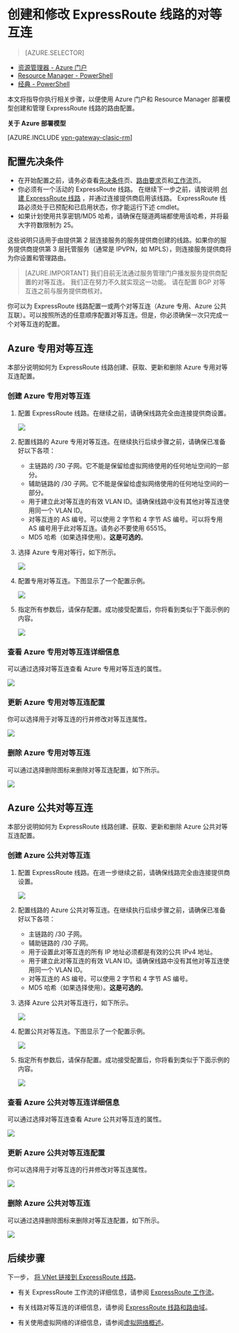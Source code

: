 <properties
    pageTitle="如何为 ExpressRoute 线路配置路由（对等互连）：Resource Manager：Azure "
    description="本文介绍创建和预配 ExpressRoute 线路的专用、公共对等互连的步骤。 本文还介绍如何检查状态，以及如何更新或删除线路的对等互连。"
    documentationCenter="na"
    services="expressroute"
    author="cherylmc"
    manager="timlt"
    editor=""
    tags="azure-resource-manager"
    translationtype="Human Translation" />
<tags
    ms.assetid="8c2a7ed2-ae5c-4e49-81f6-77cf9f2b2ac9"
    ms.service="expressroute"
    ms.devlang="na"
    ms.topic="article"
    ms.tgt_pltfrm="na"
    ms.workload="infrastructure-services"
    ms.date="03/21/2017"
    wacn.date="05/02/2017"
    ms.author="cherylmc"
    ms.sourcegitcommit="78da854d58905bc82228bcbff1de0fcfbc12d5ac"
    ms.openlocfilehash="9665a12a5670d8f38d03c0a89beaf52867d7fa54"
    ms.lasthandoff="04/22/2017" />

# <a name="create-and-modify-peering-for-an-expressroute-circuit"></a>创建和修改 ExpressRoute 线路的对等互连
> [AZURE.SELECTOR]
- [资源管理器 - Azure 门户](/documentation/articles/expressroute-howto-routing-portal-resource-manager/)
- [Resource Manager - PowerShell](/documentation/articles/expressroute-howto-routing-arm/)
- [经典 - PowerShell](/documentation/articles/expressroute-howto-routing-classic/)



本文将指导你执行相关步骤，以便使用 Azure 门户和 Resource Manager 部署模型创建和管理 ExpressRoute 线路的路由配置。

**关于 Azure 部署模型**

[AZURE.INCLUDE [vpn-gateway-clasic-rm](../../includes/vpn-gateway-classic-rm-include.md)]

## <a name="configuration-prerequisites"></a>配置先决条件

- 在开始配置之前，请务必查看[先决条件](/documentation/articles/expressroute-prerequisites/)页、[路由要求](/documentation/articles/expressroute-routing/)页和[工作流](/documentation/articles/expressroute-workflows/)页。
- 你必须有一个活动的 ExpressRoute 线路。 在继续下一步之前，请按说明 [创建 ExpressRoute 线路](/documentation/articles/expressroute-howto-circuit-portal-resource-manager/) ，并通过连接提供商启用该线路。 ExpressRoute 线路必须处于已预配和已启用状态，你才能运行下述 cmdlet。
- 如果计划使用共享密钥/MD5 哈希，请确保在隧道两端都使用该哈希，并将最大字符数限制为 25。

这些说明只适用于由提供第 2 层连接服务的服务提供商创建的线路。如果你的服务提供商提供第 3 层托管服务（通常是 IPVPN，如 MPLS），则连接服务提供商将为你设置和管理路由。

>[AZURE.IMPORTANT]
> 我们目前无法通过服务管理门户播发服务提供商配置的对等互连。 我们正在努力不久就实现这一功能。 请在配置 BGP 对等互连之前与服务提供商核对。
> 
> 

你可以为 ExpressRoute 线路配置一或两个对等互连（Azure 专用、Azure 公共互联）。可以按照所选的任意顺序配置对等互连。但是，你必须确保一次只完成一个对等互连的配置。

## <a name="azure-private-peering"></a>Azure 专用对等互连

本部分说明如何为 ExpressRoute 线路创建、获取、更新和删除 Azure 专用对等互连配置。

### <a name="to-create-azure-private-peering"></a>创建 Azure 专用对等互连

1. 配置 ExpressRoute 线路。在继续之前，请确保线路完全由连接提供商设置。

	![](./media/expressroute-howto-routing-portal-resource-manager/listprovisioned.png)


2. 配置线路的 Azure 专用对等互连。在继续执行后续步骤之前，请确保已准备好以下各项：

	- 主链路的 /30 子网。它不能是保留给虚拟网络使用的任何地址空间的一部分。
	- 辅助链路的 /30 子网。它不能是保留给虚拟网络使用的任何地址空间的一部分。
	- 用于建立此对等互连的有效 VLAN ID。请确保线路中没有其他对等互连使用同一个 VLAN ID。
	- 对等互连的 AS 编号。可以使用 2 字节和 4 字节 AS 编号。可以将专用 AS 编号用于此对等互连。请务必不要使用 65515。
	- MD5 哈希（如果选择使用）。**这是可选的**。


3. 选择 Azure 专用对等行，如下所示。
	
	![](./media/expressroute-howto-routing-portal-resource-manager/rprivate1.png)
	

4. 配置专用对等互连。下图显示了一个配置示例。

	![](./media/expressroute-howto-routing-portal-resource-manager/rprivate2.png)

	
5. 指定所有参数后，请保存配置。成功接受配置后，你将看到类似于下面示例的内容。

    ![](./media/expressroute-howto-routing-portal-resource-manager/rprivate3.png)

### <a name="to-view-azure-private-peering-details"></a>查看 Azure 专用对等互连详细信息

可以通过选择对等互连查看 Azure 专用对等互连的属性。

![](./media/expressroute-howto-routing-portal-resource-manager/rprivate3.png)

### <a name="to-update-azure-private-peering-configuration"></a>更新 Azure 专用对等互连配置

你可以选择用于对等互连的行并修改对等互连属性。

![](./media/expressroute-howto-routing-portal-resource-manager/rprivate2.png)

### <a name="to-delete-azure-private-peering"></a>删除 Azure 专用对等互连

可以通过选择删除图标来删除对等互连配置，如下所示。

![](./media/expressroute-howto-routing-portal-resource-manager/rprivate4.png)

## <a name="azure-public-peering"></a>Azure 公共对等互连

本部分说明如何为 ExpressRoute 线路创建、获取、更新和删除 Azure 公共对等互连配置。

### <a name="to-create-azure-public-peering"></a>创建 Azure 公共对等互连

1. 配置 ExpressRoute 线路。在进一步继续之前，请确保线路完全由连接提供商设置。

	![](./media/expressroute-howto-routing-portal-resource-manager/listprovisioned.png)


2. 配置线路的 Azure 公共对等互连。在继续执行后续步骤之前，请确保已准备好以下各项：

	- 主链路的 /30 子网。
	- 辅助链路的 /30 子网。
	- 用于设置此对等互连的所有 IP 地址必须都是有效的公共 IPv4 地址。
	- 用于建立此对等互连的有效 VLAN ID。请确保线路中没有其他对等互连使用同一个 VLAN ID。
	- 对等互连的 AS 编号。可以使用 2 字节和 4 字节 AS 编号。
	- MD5 哈希（如果选择使用）。**这是可选的**。

3. 选择 Azure 公共对等互连行，如下所示。
	
	![](./media/expressroute-howto-routing-portal-resource-manager/rpublic1.png)
	

4. 配置公共对等互连。下图显示了一个配置示例。

	![](./media/expressroute-howto-routing-portal-resource-manager/rpublic2.png)

	
5. 指定所有参数后，请保存配置。成功接受配置后，你将看到类似于下面示例的内容。

    ![](./media/expressroute-howto-routing-portal-resource-manager/rpublic3.png)

### <a name="to-view-azure-public-peering-details"></a>查看 Azure 公共对等互连详细信息

可以通过选择对等互连查看 Azure 公共对等互连的属性。

![](./media/expressroute-howto-routing-portal-resource-manager/rpublic3.png)

### <a name="to-update-azure-public-peering-configuration"></a>更新 Azure 公共对等互连配置

你可以选择用于对等互连的行并修改对等互连属性。

![](./media/expressroute-howto-routing-portal-resource-manager/rpublic2.png)

### <a name="to-delete-azure-public-peering"></a>删除 Azure 公共对等互连

可以通过选择删除图标来删除对等互连配置，如下所示。

![](./media/expressroute-howto-routing-portal-resource-manager/rpublic4.png)






## <a name="next-steps"></a>后续步骤

下一步， [将 VNet 链接到 ExpressRoute 线路](/documentation/articles/expressroute-howto-linkvnet-portal-resource-manager/)。

-  有关 ExpressRoute 工作流的详细信息，请参阅 [ExpressRoute 工作流](/documentation/articles/expressroute-workflows/)。

-  有关线路对等互连的详细信息，请参阅 [ExpressRoute 线路和路由域](/documentation/articles/expressroute-circuit-peerings/)。

-  有关使用虚拟网络的详细信息，请参阅[虚拟网络概述](/documentation/articles/virtual-networks-overview/)。

<!--Update_Description:update wording-->